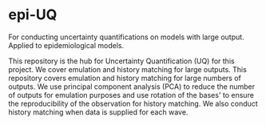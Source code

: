 # epi-UQ
For conducting uncertainty quantifications on models with large output. Applied to epidemiological models.

This repository is the hub for Uncertainty Quantification (UQ) for this project. We cover emulation and history matching for large outputs. This repository covers emulation and history matching for large numbers of outputs. We use principal component analysis (PCA) to reduce the number of outputs for emulation purposes and use rotation of the bases' to ensure the reproducibility of the observation for history matching. We also conduct history matching when data is supplied for each wave.
